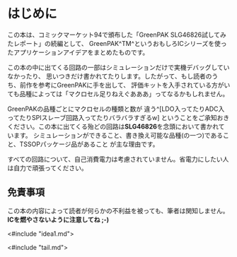 # はじめに

この本は、コミックマーケット94で頒布した「GreenPAK SLG46826試してみたレポート」の続編として、
GreenPAK^TM^というおもしろICシリーズを使ったアプリケーションアイデアをまとめたものです。

この本の中に出てくる回路の一部はシミュレーションだけで実機デバッグしていなかったり、
思いつきだけ書かれてたりします。したがって、もし読者のうち、前作を参考にGreenPAKに手を出して、
評価キットを入手されている方がいても品種によっては「マクロセル足りねえぐあああ」ってなるかもしれません。

GreenPAKの品種ごとにマクロセルの種類と数が
違う^[LDO入ってたりADC入ってたりSPIスレーブ回路入ってたりバラバラすぎるw]
ということをご承知おきください。この本に出てくる殆どの回路は**SLG46826**を念頭において書かれています。
シミュレーションができること、書き換え可能な品種(の一つ)であること、TSSOPパッケージ品があること
が主な理由です。

すべての回路について、自己消費電力は考慮されていません。省電力にしたい人は自力で頑張ってください。

## 免責事項

この本の内容によって読者が何らかの不利益を被っても、筆者は関知しません。**ICを燃やさないように注意してね ;-)**

<#include "idea1.md">
<!--<#include "idea2.md">-->
<#include "tail.md">
